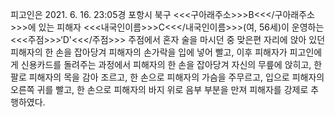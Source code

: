피고인은 2021. 6. 16. 23:05경 포항시 북구 <<<구아래주소>>>B<<</구아래주소>>>에 있는 피해자 <<<내국인이름>>>C<<</내국인이름>>>(여, 56세)이 운영하는 <<<주점>>>‘D'<<</주점>>> 주점에서 혼자 술을 마시던 중 맞은편 자리에 앉아 있던 피해자의 한 손을 잡아당겨 피해자의 손가락을 입에 넣어 빨고, 이후 피해자가 피고인에게 신용카드를 돌려주는 과정에서 피해자의 한 손을 잡아당겨 자신의 무릎에 앉히고, 한 팔로 피해자의 목을 감아 조르고, 한 손으로 피해자의 가슴을 주무르고, 입으로 피해자의 오른쪽 귀를 빨고, 한 손으로 피해자의 바지 위로 음부 부분을 만져 피해자를 강제로 추행하였다.